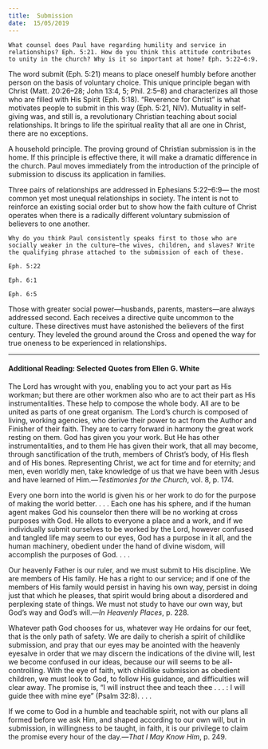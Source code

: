 ```yaml
---
title:  Submission
date:  15/05/2019
---
```


`What counsel does Paul have regarding humility and service in relationships? Eph. 5:21. How do you think this attitude contributes to unity in the church? Why is it so important at home? Eph. 5:22–6:9.`

The word submit (Eph. 5:21) means to place oneself humbly before another person on the basis of voluntary choice. This unique principle began with Christ (Matt. 20:26–28; John 13:4, 5; Phil. 2:5–8) and characterizes all those who are filled with His Spirit (Eph. 5:18). “Reverence for Christ” is what motivates people to submit in this way (Eph. 5:21, NIV). Mutuality in self-giving was, and still is, a revolutionary Christian teaching about social relationships. It brings to life the spiritual reality that all are one in Christ, there are no exceptions.

A household principle. The proving ground of Christian submission is in the home. If this principle is effective there, it will make a dramatic difference in the church. Paul moves immediately from the introduction of the principle of submission to discuss its application in families.

Three pairs of relationships are addressed in Ephesians 5:22–6:9— the most common yet most unequal relationships in society. The intent is not to reinforce an existing social order but to show how the faith culture of Christ operates when there is a radically different voluntary submission of believers to one another.

`Why do you think Paul consistently speaks first to those who are socially weaker in the culture—the wives, children, and slaves? Write the qualifying phrase attached to the submission of each of these.`

`Eph. 5:22`

`Eph. 6:1`

`Eph. 6:5`

Those with greater social power—husbands, parents, masters—are always addressed second. Each receives a directive quite uncommon to the culture. These directives must have astonished the believers of the first century. They leveled the ground around the Cross and opened the way for true oneness to be experienced in relationships.

---

#### Additional Reading: Selected Quotes from Ellen G. White

The Lord has wrought with you, enabling you to act your part as His workman; but there are other workmen also who are to act their part as His instrumentalities. These help to compose the whole body. All are to be united as parts of one great organism. The Lord’s church is composed of living, working agencies, who derive their power to act from the Author and Finisher of their faith. They are to carry forward in harmony the great work resting on them. God has given you your work. But He has other instrumentalities, and to them He has given their work, that all may become, through sanctification of the truth, members of Christ’s body, of His flesh and of His bones. Representing Christ, we act for time and for eternity; and men, even worldly men, take knowledge of us that we have been with Jesus and have learned of Him.—_Testimonies for the Church_, vol. 8, p. 174. 

Every one born into the world is given his or her work to do for the purpose of making the world better. . . . Each one has his sphere, and if the human agent makes God his counselor then there will be no working at cross purposes with God. He allots to everyone a place and a work, and if we individually submit ourselves to be worked by the Lord, however confused and tangled life may seem to our eyes, God has a purpose in it all, and the human machinery, obedient under the hand of divine wisdom, will accomplish the purposes of God. . . .

Our heavenly Father is our ruler, and we must submit to His discipline. We are members of His family. He has a right to our service; and if one of the members of His family would persist in having his own way, persist in doing just that which he pleases, that spirit would bring about a disordered and perplexing state of things. We must not study to have our own way, but God’s way and God’s will.—_In Heavenly Places_, p. 228. 

Whatever path God chooses for us, whatever way He ordains for our feet, that is the only path of safety. We are daily to cherish a spirit of childlike submission, and pray that our eyes may be anointed with the heavenly eyesalve in order that we may discern the indications of the divine will, lest we become confused in our ideas, because our will seems to be all-controlling. With the eye of faith, with childlike submission as obedient children, we must look to God, to follow His guidance, and difficulties will clear away. The promise is, “I will instruct thee and teach thee . . . : I will guide thee with mine eye” (Psalm 32:8). . . .

If we come to God in a humble and teachable spirit, not with our plans all formed before we ask Him, and shaped according to our own will, but in submission, in willingness to be taught, in faith, it is our privilege to claim the promise every hour of the day.—_That I May Know Him_, p. 249.